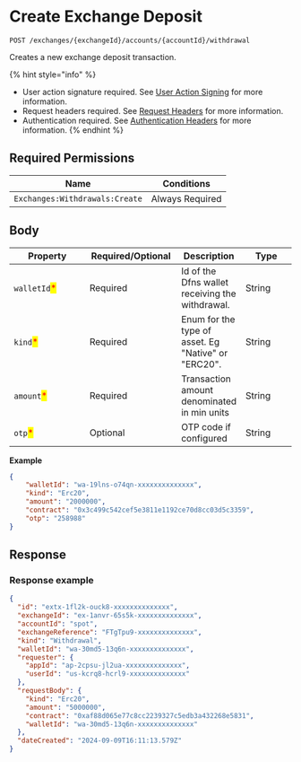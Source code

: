# Create Exchange Deposit

`POST /exchanges/{exchangeId}/accounts/{accountId}/withdrawal`

Creates a new exchange deposit transaction.&#x20;

{% hint style="info" %}
* User action signature required. See [User Action Signing](../../authentication/user-action-signing/) for more information.
* Request headers required. See [Request Headers](../../../getting-started/request-headers.md) for more information.
* Authentication required. See [Authentication Headers](../../../getting-started/request-headers.md#authentication-headers) for more information.
{% endhint %}

## Required Permissions

| Name                           | Conditions      |
| ------------------------------ | --------------- |
| `Exchanges:Withdrawals:Create` | Always Required |

## Body <a href="#request-body" id="request-body"></a>

<table>
   <thead>
      <tr>
         <th width="252">Property</th>
         <th width="165">Required/Optional</th>
         <th>Description</th>
         <th width="165">Type</th>
      </tr>
   </thead>
   <tbody>
      <tr>
         <td><code>walletId</code><mark style="color:red;">*</mark></td>
         <td>Required</td>
         <td>Id of the Dfns wallet receiving the withdrawal.</td>
         <td>String</td>
      </tr>
      <tr>
         <td><code>kind</code><mark style="color:red;">*</mark></td>
         <td>Required</td>
         <td>Enum for the type of asset.  Eg "Native" or "ERC20".</td>
         <td>String</td>
      </tr>
      <tr>
         <td><code>amount</code><mark style="color:red;">*</mark></td>
         <td>Required</td>
         <td>Transaction amount denominated in min units</td>
         <td>String</td>
      </tr>
      <tr>
         <td><code>otp</code><mark style="color:red;">*</mark></td>
         <td>Optional</td>
         <td>OTP code if configured</td>
         <td>String</td>
      </tr>
   </tbody>
</table>

**Example**

```json
{
    "walletId": "wa-19lns-o74qn-xxxxxxxxxxxxxx",
    "kind": "Erc20",
    "amount": "2000000",
    "contract": "0x3c499c542cef5e3811e1192ce70d8cc03d5c3359",
    "otp": "258988"
}
```

## Response <a href="#response" id="response"></a>

### Response example <a href="#response-example" id="response-example"></a>

```json
{
  "id": "extx-1fl2k-ouck8-xxxxxxxxxxxxxx",
  "exchangeId": "ex-1anvr-65s5k-xxxxxxxxxxxxxx",
  "accountId": "spot",
  "exchangeReference": "FTgTpu9-xxxxxxxxxxxxxx",
  "kind": "Withdrawal",
  "walletId": "wa-30md5-13q6n-xxxxxxxxxxxxxx",
  "requester": {
    "appId": "ap-2cpsu-jl2ua-xxxxxxxxxxxxxx",
    "userId": "us-kcrq8-hcrl9-xxxxxxxxxxxxxx"
  },
  "requestBody": {
    "kind": "Erc20",
    "amount": "5000000",
    "contract": "0xaf88d065e77c8cc2239327c5edb3a432268e5831",
    "walletId": "wa-30md5-13q6n-xxxxxxxxxxxxxx"
  },
  "dateCreated": "2024-09-09T16:11:13.579Z"
}
```
